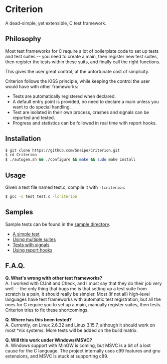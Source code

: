 
Criterion
=========

A dead-simple, yet extensible, C test framework.

## Philosophy

Most test frameworks for C require a lot of boilerplate code to
set up tests and test suites -- you need to create a main,
then register new test suites, then register the tests within
these suits, and finally call the right functions.

This gives the user great control, at the unfortunate cost of simplicity.

Criterion follows the KISS principle, while keeping the control
the user would have with other frameworks:

* Tests are automatically registered when declared.
* A default entry point is provided, no need to declare a main
  unless you want to do special handling.
* Test are isolated in their own process, crashes and signals can be
  reported and tested.
* Progress and statistics can be followed in real time with report hooks.

## Installation

```bash
$ git clone https://github.com/Snaipe/Criterion.git
$ cd Criterion
$ ./autogen.sh && ./configure && make && sudo make install
```

## Usage

Given a test file named test.c, compile it with `-lcriterion`:

```bash
$ gcc -o test test.c -lcriterion
```

## Samples

Sample tests can be found in the [sample directory](https://github.com/Snaipe/Criterion/tree/master/samples).

* [A simple test](https://github.com/Snaipe/Criterion/blob/master/samples/simple.c)
* [Using multiple suites](https://github.com/Snaipe/Criterion/blob/master/samples/suites.c)
* [Tests with signals](https://github.com/Snaipe/Criterion/blob/master/samples/signal.c)
* [Using report hooks](https://github.com/Snaipe/Criterion/blob/master/samples/report.c)

## F.A.Q.

**Q. What's wrong with other test frameworks?**  
A. I worked with CUnit and Check, and I must say that they do their job
   very well -- the only thing that bugs me is that setting up a test
   suite from scratch is a pain, it should really be simpler. Most
   (if not all) high-level languages have test frameworks with automatic
   test registration, but all the ones for C require you to set up a
   main, manually register suites, then tests. Criterion tries to
   fix these shortcomings.

**Q. Where has this been tested?**  
A. Currently, on Linux 2.6.32 and Linux 3.15.7, although it should work on
   most \*nix systems. More tests will be added on the build matrix.

**Q. Will this work under Windows/MSVC?**  
A. Windows support with MinGW is coming, but MSVC is a bit of a lost cause
   for the C language. The project internally uses c99 features and gnu
   extensions, and MSVC is stuck at supporting c89.
